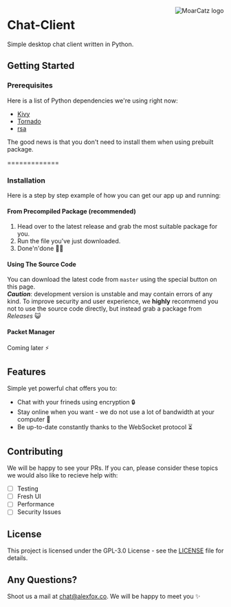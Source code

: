 <img src="https://avatars3.githubusercontent.com/u/21263910?v=3&s=100" alt="MoarCatz logo"
     title="MoarCatz" align="right" />
     
# Chat-Client
Simple desktop chat client written in Python.

## Getting Started
### Prerequisites
Here is a list of Python dependencies we're using right now:

* [Kivy](https://github.com/kivy/kivy)
* [Tornado](https://github.com/tornadoweb/tornado)
* [rsa](https://pypi.python.org/pypi/rsa)

The good news is that you don't need to install them when using prebuilt package.

=============

### Installation
Here is a step by step example of how you can get our app up and running:

#### From Precompiled Package (recommended)
1. Head over to the latest release and grab the most suitable package for you. 
2. Run the file you've just downloaded. 
3. Done'n'done :saxophone::turtle:

#### Using The Source Code
You can download the latest code from `master` using the special button on this page.  
_**Caution**_: development version is unstable and may contain errors of any kind. To improve security and user experience, we **highly** recommend you not to use the source code directly, but instead grab a package from _Releases_ :smiley_cat:

#### Packet Manager
Coming later :zap:

## Features
Simple yet powerful chat offers you to:

* Chat with your frineds using encryption :lock:
* Stay online when you want - we do not use a lot of bandwidth at your computer :metal:
* Be up-to-date constantly thanks to the WebSocket protocol :hourglass_flowing_sand:

## Contributing
We will be happy to see your PRs. If you can, please consider these topics we would also like to recieve help with:

- [ ] Testing
- [ ] Fresh UI
- [ ] Performance
- [ ] Security Issues

## License
This project is licensed under the GPL-3.0 License - see the [LICENSE](https://github.com/MoarCatz/chat-client/blob/master/LICENSE) file for details.

## Any Questions?
Shoot us a mail at chat@alexfox.co. We will be happy to meet you :sparkles:
